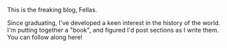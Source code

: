 This is the freaking blog, Fellas.

Since graduating, I've developed a keen interest in the history of the world. I'm putting together a "book", and figured I'd post sections as I write them. You can follow along here!



